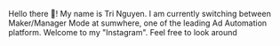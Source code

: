 Hello there 👋! 
My name is Tri Nguyen. I am currently switching between Maker/Manager Mode at sumwhere, one of the leading Ad Automation platform.
Welcome to my "Instagram". Feel free to look around
